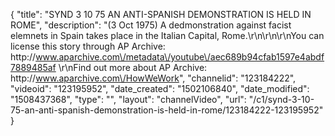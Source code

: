 {
    "title": "SYND 3 10 75 AN ANTI-SPANISH DEMONSTRATION IS HELD IN ROME",
    "description": "(3 Oct 1975) A dedmonstration against facist elemnets in Spain takes place in the Italian Capital, Rome.\r\n\r\n\r\nYou can license this story through AP Archive: http:\/\/www.aparchive.com\/metadata\/youtube\/aec689b94cfab1597e4abdf7889485af \r\nFind out more about AP Archive: http:\/\/www.aparchive.com\/HowWeWork",
    "channelid": "123184222",
    "videoid": "123195952",
    "date_created": "1502106840",
    "date_modified": "1508437368",
    "type": "",
    "layout": "channelVideo",
    "url": "\/c1\/synd-3-10-75-an-anti-spanish-demonstration-is-held-in-rome\/123184222-123195952"
}